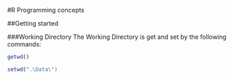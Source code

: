 #R Programming concepts

##Getting started

###Working Directory
The Working Directory is get and set by the following commands:

```R
getwd()  

setwd(".\Data\")
```